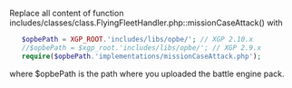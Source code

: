 Replace all content of function includes/classes/class.FlyingFleetHandler.php::missionCaseAttack() with 

   ```php
      $opbePath = XGP_ROOT.'includes/libs/opbe/'; // XGP 2.10.x
      //$opbePath = $xgp_root.'includes/libs/opbe/'; // XGP 2.9.x
      require($opbePath.'implementations/missionCaseAttack.php'); 
   ```

where $opbePath is the path where you uploaded the battle engine pack. 
